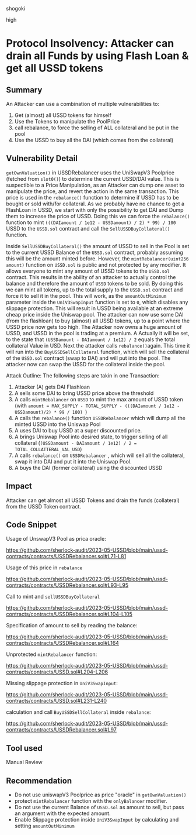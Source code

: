 shogoki

high

# Protocol Insolvency: Attacker can drain all Funds by using Flash Loan & get all USSD tokens

## Summary

An Attacker can use a combination of multiple vulnerabilities to:
1.  Get (almost) all USSD tokens for himself
2. Use the Tokens to manipulate the PoolPrice
3. call rebalance, to force the selling of ALL collateral and be put in the pool
4. Use the USSD to buy all the DAI (which comes from the collateral)

## Vulnerability Detail

`getOwnValuation()` in USSDRebalancer uses the UniSwapV3 Poolprice (fetched from `slot0()`) to determine the current USSD/DAI value. This is suspectible to a Price Manipulation, as an Attacker can dump one asset to manipulate the price, and revert the action in the same transaction.
This price is used in the `rebalance()` function to determine if USSD has to be bought or sold with/for collateral. 
As we probably have no chance to get a FlashLoan in USSD, we start with only the possibility to get DAI and Dump them to increase the price of USSD. 
Doing this we can force the `rebalance()` function to mint `(((DAIamount / 1e12 - USSDamount) / 2) * 99) / 100` USSD to the `USSD.sol` contract and call the `SellUSSDBuyCollateral()` function.

Inside `SellUSSDBuyCollateral()` the amount of USSD to sell in the Pool is set to the current USSD Balance of the `USSD.sol` contract, probably assuming this will be the amount minted before.
However, the `mintRebalancer(uint256 amount)` function on `USSD.sol` is public and not protected by any modifier. It allows everyone to mint any amount of USSD tokens to the `USSD.sol` contract. 
This results in the ability of an attacker to actually control the balance and  therefore the amount of  `USSD` tokens to be sold.
By doing this we can mint all tokens, up to the total supply to the `USSD.sol` contract and force it to sell it in the pool. 
This will work, as the `amountOutMinimum` parameter inside the `UniV3SwapInput` function is set to `0`, which disables any slippage protection. This will result in USSD being available at an extreme cheap price inside the Uniswap pool.
The attacker can now use some DAI (from the flashloan) to buy (almost) all USSD tokens, up to a point where the USSD price now gets too high. 
The Attacker now owns a huge amount of USSD, and USSD in the pool is trading at a premium. A
Actually it will be set, to the state that `(USSDamount - DAIamount / 1e12) / 2`  equals the total collateral Value in USD.
Next the attacker calls `rebalance()`again. This time it will run into the `BuyUSSDSellCollateral` function, which will sell the collateral of the `USSD.sol` contract (swap to DAI) and will put into the pool. 
The attacker now can swap the USSD for the collateral inside the pool.

Attack Outline:
The following steps are takin in one Transaction:

1. Attacker (A) gets DAI Flashloan
2. A sells some DAI to bring USSD price above the threshold
3. A calls `mintRebalancer` on `USSD` to mint the max amount of USSD token (with `amount = MAX_SUPPLY - TOTAL_SUPPLY - (((DAIamount / 1e12 - USSDamount)/2) * 99 / 100) `)
4. A calls the `rebalance()` function `USSDRebalancer` which will dump all the minted USSD into the Uniswap Pool
5. A uses DAI to buy USSD at a super discounted price. 
6. A brings Uniswap Pool into desired state, to trigger selling of all collateral (`(USSDamount - DAIamount / 1e12) / 2 = TOTAL_COLLATTERAL_VAL_USD`)
7. A calls `rebalance()` on `USSDRebalancer` , which will sell all the collateral, swap it into DAI and put it into the Uniswap Pool.
8. A buys the DAI (former collateral) using the discounted USSD

## Impact

Attacker can get almost all USSD Tokens and drain the funds (collateral) from the USSD Token contract.

## Code Snippet

Usage of UnswapV3 Pool as prica oracle:

https://github.com/sherlock-audit/2023-05-USSD/blob/main/ussd-contracts/contracts/USSDRebalancer.sol#L71-L81

Usage of this price in `rebalance`

https://github.com/sherlock-audit/2023-05-USSD/blob/main/ussd-contracts/contracts/USSDRebalancer.sol#L93-L95

Call to mint and `sellUSSDBuyCollateral`

https://github.com/sherlock-audit/2023-05-USSD/blob/main/ussd-contracts/contracts/USSDRebalancer.sol#L104-L105

Specification of amount to sell by reading the balance:

https://github.com/sherlock-audit/2023-05-USSD/blob/main/ussd-contracts/contracts/USSDRebalancer.sol#L164

Unprotected `mintRebalancer` function:

https://github.com/sherlock-audit/2023-05-USSD/blob/main/ussd-contracts/contracts/USSD.sol#L204-L206

Missing slippage protection in `UniV3SwapInput`:

https://github.com/sherlock-audit/2023-05-USSD/blob/main/ussd-contracts/contracts/USSD.sol#L231-L240

calculation and call `BuyUSSDSellCollateral` inside `rebalance`:

https://github.com/sherlock-audit/2023-05-USSD/blob/main/ussd-contracts/contracts/USSDRebalancer.sol#L97

## Tool used

Manual Review

## Recommendation

- Do not use uniswapV3 Poolprice as price "oracle" in `getOwnValuation()`
- protect `mintRebalancer` function with the `onlyBalancer` modifier.
- Do not use the current Balance of `USSD.sol` as amount to sell, but pass an argument with the expected amount.
- Enable Slippage protection inside `UniV3SwapInput` by calculating and setting `amountOutMinimum`
